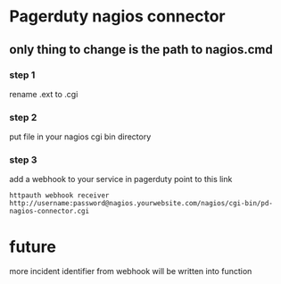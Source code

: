# Pagerduty nagios connector

## only thing to change is the path to nagios.cmd

### step 1 
rename .ext to .cgi

### step 2
put file in your nagios cgi bin directory

### step 3
add a webhook to your service in pagerduty point to this link
```
httpauth webhook receiver
http://username:password@nagios.yourwebsite.com/nagios/cgi-bin/pd-nagios-connector.cgi
```

# future
more incident identifier from webhook will be written into function
